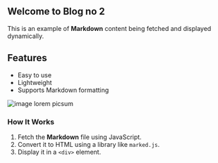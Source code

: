 <div id="test2"></div>

## Welcome to Blog no 2

This is an example of **Markdown** content being fetched and displayed dynamically.

## Features
- Easy to use
- Lightweight
- Supports Markdown formatting

![image lorem picsum]("https://picsum.photos/600/1200")

### How It Works
1. Fetch the **Markdown** file using JavaScript.
2. Convert it to HTML using a library like `marked.js`.
3. Display it in a `<div>` element.

<div>
<share-button></share-button>
</div>

